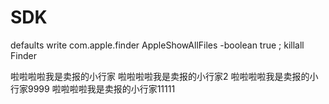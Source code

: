 # SDK

defaults write com.apple.finder AppleShowAllFiles -boolean true ; killall Finder

啦啦啦啦我是卖报的小行家
啦啦啦啦我是卖报的小行家2
啦啦啦啦我是卖报的小行家9999
啦啦啦啦我是卖报的小行家11111
